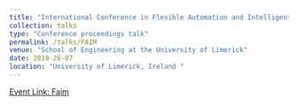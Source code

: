 ```yaml
---
title: "International Conference in Flexible Automation and Intelligent Manufacturing (FAIM) "
collection: talks
type: "Conference proceedings talk"
permalink: /talks/FAIM
venue: "School of Engineering at the University of Limerick"
date: 2019-26-07
location: "University of Limerick, Ireland "
---
```


[Event Link: Faim](https://faim2019.org/)
